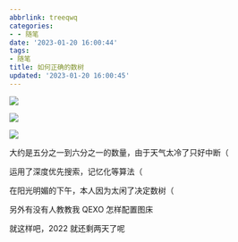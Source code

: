 ```yaml
---
abbrlink: treeqwq
categories:
- - 随笔
date: '2023-01-20 16:00:44'
tags:
- 随笔
title: 如何正确的数树
updated: '2023-01-20 16:00:45'
---
```

![](https://s3.bmp.ovh/imgs/2023/01/20/b8e1e68fe6fe2691.jpg)

![](https://s3.bmp.ovh/imgs/2023/01/20/ccc603158ed7d7b7.jpg)

![](https://s3.bmp.ovh/imgs/2023/01/20/0233c90738921eeb.jpg)

大约是五分之一到六分之一的数量，由于天气太冷了只好中断（

运用了深度优先搜索，记忆化等算法（

在阳光明媚的下午，本人因为太闲了决定数树（

另外有没有人教教我 QEXO 怎样配置图床

就这样吧，2022 就还剩两天了呢

